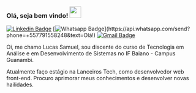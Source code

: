 ### Olá, seja bem vindo! <img src="https://raw.githubusercontent.com/MartinHeinz/MartinHeinz/master/wave.gif" width="30px">

[![Linkedin Badge](https://img.shields.io/badge/-LinkedIn-blue?style=flat-square&logo=Linkedin&logoColor=white&link=https://www.linkedin.com/public-profile/settings?trk=d_flagship3_profile_self_view_public_profile&lipi=urn%3Ali%3Apage%3Ad_flagship3_profile_self_edit_top_card%3BhWWolCT9TjmwGVwHw2C0fw%3D%3D)](https://www.linkedin.com/public-profile/settings?trk=d_flagship3_profile_self_view_public_profile&lipi=urn%3Ali%3Apage%3Ad_flagship3_profile_self_edit_top_card%3BhWWolCT9TjmwGVwHw2C0fw%3D%3D)
[![Whatsapp Badge](https://img.shields.io/badge/-Whatsapp-4CA143?style=flat-square&labelColor=4CA143&logo=whatsapp&logoColor=white&link=https://api.whatsapp.com/send?phone=+557791558248&text=Olá!)](https://api.whatsapp.com/send?phone=+557791558248&text=Olá!)
[![Gmail Badge](https://img.shields.io/badge/-Gmail-c14438?style=flat-square&logo=Gmail&logoColor=white&link=mailto:araujo.lucassamuel@gmail.com)](mailto:araujo.lucassamuel@gmail.com)


Oi, me chamo Lucas Samuel, sou discente do curso de Tecnologia em Análise e em Desenvolvimento de Sistemas no IF Baiano - Campus Guanambi. 

Atualmente faço estágio na Lanceiros Tech, como desenvolvedor web front-end.
Procuro aprimorar meus conhecimentos e desenvolver novas hailidades.


